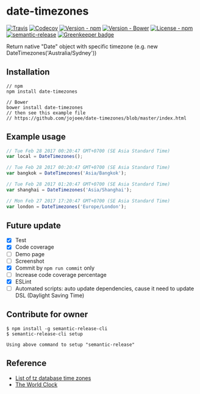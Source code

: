 # date-timezones

[![Travis](https://img.shields.io/travis/jojoee/date-timezones.svg)](https://travis-ci.org/jojoee/date-timezones)
[![Codecov](https://img.shields.io/codecov/c/github/jojoee/date-timezones.svg)](https://codecov.io/github/jojoee/date-timezones)
[![Version - npm](https://img.shields.io/npm/v/date-timezones.svg)](https://www.npmjs.com/package/date-timezones)
[![Version - Bower](https://img.shields.io/bower/v/date-timezones.svg)](https://bower.io/search/?q=date-timezones)
[![License - npm](https://img.shields.io/npm/l/date-timezones.svg)](http://opensource.org/licenses/MIT)
[![semantic-release](https://img.shields.io/badge/%20%20%F0%9F%93%A6%F0%9F%9A%80-semantic--release-e10079.svg?style=flat-square)](https://github.com/semantic-release/semantic-release) [![Greenkeeper badge](https://badges.greenkeeper.io/jojoee/date-timezones.svg)](https://greenkeeper.io/)

Return native "Date" object with specific timezone (e.g. new DateTimezones('Australia/Sydney'))

## Installation

```
// npm
npm install date-timezones

// Bower
bower install date-timezones
// then see this example file
// https://github.com/jojoee/date-timezones/blob/master/index.html
```

## Example usage

```javascript
// Tue Feb 28 2017 00:20:47 GMT+0700 (SE Asia Standard Time)
var local = DateTimezones();

// Tue Feb 28 2017 00:20:47 GMT+0700 (SE Asia Standard Time)
var bangkok = DateTimezones('Asia/Bangkok');

// Tue Feb 28 2017 01:20:47 GMT+0700 (SE Asia Standard Time)
var shanghai = DateTimezones('Asia/Shanghai');

// Mon Feb 27 2017 17:20:47 GMT+0700 (SE Asia Standard Time)
var london = DateTimezones('Europe/London');
```

## Future update
- [x] Test
- [x] Code coverage
- [ ] Demo page
- [ ] Screenshot
- [x] Commit by `npm run commit` only
- [ ] Increase code coverage percentage
- [x] ESLint
- [ ] Automated scripts: auto update dependencies, cause it need to update DSL (Daylight Saving Time)

## Contribute for owner

```
$ npm install -g semantic-release-cli
$ semantic-release-cli setup

Using above command to setup "semantic-release"
```

## Reference
- [List of tz database time zones](https://en.wikipedia.org/wiki/List_of_tz_database_time_zones)
- [The World Clock](https://www.timeanddate.com/worldclock/)
